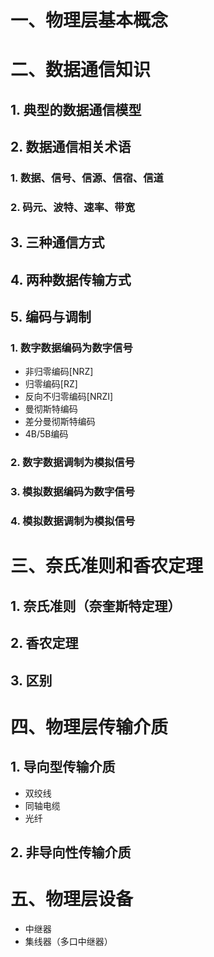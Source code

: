 # 一、物理层基本概念
# 二、数据通信知识
## 1. 典型的数据通信模型
## 2. 数据通信相关术语
### 1. 数据、信号、信源、信宿、信道
### 2. 码元、波特、速率、带宽
## 3. 三种通信方式
## 4. 两种数据传输方式
## 5. 编码与调制
### 1. 数字数据编码为数字信号
- 非归零编码[NRZ]
- 归零编码[RZ]
- 反向不归零编码[NRZI]
- 曼彻斯特编码
- 差分曼彻斯特编码
- 4B/5B编码
### 2. 数字数据调制为模拟信号
### 3. 模拟数据编码为数字信号
### 4. 模拟数据调制为模拟信号
# 三、奈氏准则和香农定理
## 1. 奈氏准则（奈奎斯特定理）
## 2. 香农定理
## 3. 区别
# 四、物理层传输介质
## 1. 导向型传输介质
- 双绞线
- 同轴电缆
- 光纤
## 2. 非导向性传输介质
# 五、物理层设备
- 中继器
- 集线器（多口中继器）
